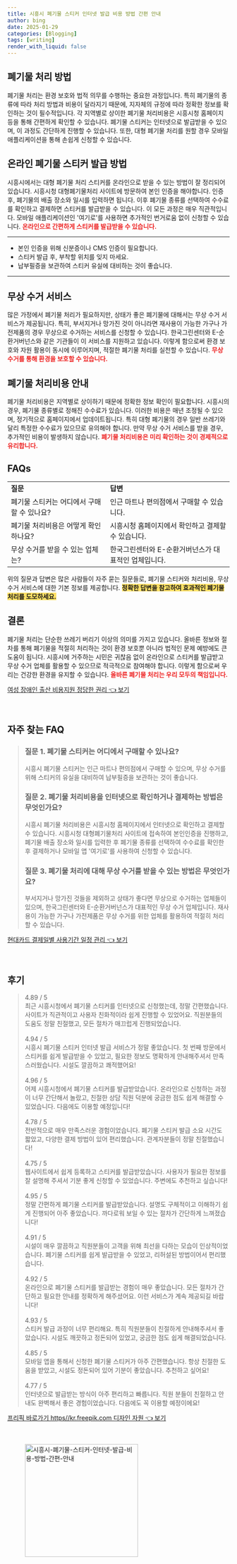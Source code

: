 ```yaml
---
title: 시흥시 폐기물 스티커 인터넷 발급 비용 방법 간편 안내
author: bing
date: 2025-01-29
categories: [Blogging]
tags: [writing]
render_with_liquid: false
---
```



<h2 id='폐기물 처리 방법'>폐기물 처리 방법</h2>

<p>폐기물 처리는 환경 보호와 법적 의무를 수행하는 중요한 과정입니다. 특히 폐기물의 종류에 따라 처리 방법과 비용이 달라지기 때문에, 지자체의 규정에 따라 정확한 정보를 확인하는 것이 필수적입니다. 각 지역별로 상이한 폐기물 처리비용은 시흥시청 홈페이지 등을 통해 간편하게 확인할 수 있습니다. 폐기물 스티커는 인터넷으로 발급받을 수 있으며, 이 과정도 간단하게 진행할 수 있습니다. 또한, 대형 폐기물 처리를 원할 경우 모바일 애플리케이션을 통해 손쉽게 신청할 수 있습니다.</p>

<h2 id='온라인 폐기물 스티커 발급 방법'>온라인 폐기물 스티커 발급 방법</h2>

<p>시흥시에서는 대형 폐기물 처리 스티커를 온라인으로 받을 수 있는 방법이 잘 정리되어 있습니다. 시흥시청 대형폐기물처리 사이트에 방문하여 본인 인증을 해야합니다. 인증 후, 폐기물의 배출 장소와 일시를 입력하면 됩니다. 이후 폐기물 종류를 선택하여 수수료를 확인하고 결제하면 스티커를 발급받을 수 있습니다. 이 모든 과정은 매우 직관적입니다. 모바일 애플리케이션인 '여기로'를 사용하면 추가적인 번거로움 없이 신청할 수 있습니다. <b><span style="color: #ee2323;">온라인으로 간편하게 스티커를 발급받을 수 있습니다.</span></b></p>

<hr />

<ul>
    <li>본인 인증을 위해 신분증이나 CMS 인증이 필요합니다.</li>
    <li>스티커 발급 후, 부착할 위치를 잊지 마세요.</li>
    <li>납부필증을 보관하여 스티커 유실에 대비하는 것이 좋습니다.</li>
</ul>

<hr />

<h2 id='무상 수거 서비스'>무상 수거 서비스</h2>

<p>많은 가정에서 폐기물 처리가 필요하지만, 상태가 좋은 폐기물에 대해서는 무상 수거 서비스가 제공됩니다. 특히, 부서지거나 망가진 것이 아니라면 재사용이 가능한 가구나 가전제품의 경우 무상으로 수거하는 서비스를 신청할 수 있습니다. 한국그린센터와 E-순환거버넌스와 같은 기관들이 이 서비스를 지원하고 있습니다. 이렇게 함으로써 환경 보호와 자원 활용이 동시에 이루어지며, 적절한 폐기물 처리를 실천할 수 있습니다. <b><span style="color: #ee2323;">무상 수거를 통해 환경을 보호할 수 있습니다.</span></b></p>

<h2 id='폐기물 처리비용 안내'>폐기물 처리비용 안내</h2>

<p>폐기물 처리비용은 지역별로 상이하기 때문에 정확한 정보 확인이 필요합니다. 시흥시의 경우, 폐기물 종류별로 정해진 수수료가 있습니다. 이러한 비용은 매년 조정될 수 있으며, 정기적으로 홈페이지에서 업데이트됩니다. 특히 대형 폐기물의 경우 일반 쓰레기와 달리 특정한 수수료가 있으므로 유의해야 합니다. 만약 무상 수거 서비스를 받을 경우, 추가적인 비용이 발생하지 않습니다. <b><span style="color: #ee2323;">폐기물 처리비용은 미리 확인하는 것이 경제적으로 유리합니다.</span></b></p>

<h2 id='FAQs'>FAQs</h2>

<table>
    <tr>
        <td><b>질문</b></td>
        <td><b>답변</b></td>
    </tr>
    <tr>
        <td>폐기물 스티커는 어디에서 구매할 수 있나요?</td>
        <td>인근 마트나 편의점에서 구매할 수 있습니다.</td>
    </tr>
    <tr>
        <td>폐기물 처리비용은 어떻게 확인하나요?</td>
        <td>시흥시청 홈페이지에서 확인하고 결제할 수 있습니다.</td>
    </tr>
    <tr>
        <td>무상 수거를 받을 수 있는 업체는?</td>
        <td>한국그린센터와 E-순환거버넌스가 대표적인 업체입니다.</td>
    </tr>
</table>

<p>위의 질문과 답변은 많은 사람들이 자주 묻는 질문들로, 폐기물 스티커와 처리비용, 무상 수거 서비스에 대한 기본 정보를 제공합니다. <b><span style="background-color: #ffe066;">정확한 답변을 참고하여 효과적인 폐기물 처리를 도모하세요.</span></b></p>

<h2 id='결론'>결론</h2>

<p>폐기물 처리는 단순한 쓰레기 버리기 이상의 의미를 가지고 있습니다. 올바른 정보와 절차를 통해 폐기물을 적절히 처리하는 것이 환경 보호뿐 아니라 법적인 문제 예방에도 큰 도움이 됩니다. 시흥시에 거주하는 시민은 귀찮음 없이 온라인으로 스티커를 발급받고 무상 수거 업체를 활용할 수 있으므로 적극적으로 참여해야 합니다. 이렇게 함으로써 우리는 건강한 환경을 유지할 수 있습니다. <b><span style="color: #ee2323;">올바른 폐기물 처리는 우리 모두의 책임입니다.</span></b></p>


<p><a class="click-button" title="여성 장애인 출산 비용지원 정당한 권리" href="https://blackassets.github.io/posts/%EC%97%AC%EC%84%B1-%EC%9E%A5%EC%95%A0%EC%9D%B8-%EC%B6%9C%EC%82%B0-%EB%B9%84%EC%9A%A9%EC%A7%80%EC%9B%90-%EC%A0%95%EB%8B%B9%ED%95%9C-%EA%B6%8C%EB%A6%AC/" rel="dofollow">여성 장애인 출산 비용지원 정당한 권리 👈 보기</a></p><br>
<h2 id='자주_찾는_FAQ'>자주 찾는 FAQ</h2>
<div itemscope="" itemtype="https://schema.org/FAQPage"> 
<blockquote> 
<div itemscope="" itemprop="mainEntity" itemtype="https://schema.org/Question"> 
<h3 itemprop="name">질문 1. 폐기물 스티커는 어디에서 구매할 수 있나요?</h3> 
<div itemscope="" itemprop="acceptedAnswer" itemtype="https://schema.org/Answer"> 
<span itemprop="text"> 
<p>시흥시 폐기물 스티커는 인근 마트나 편의점에서 구매할 수 있으며, 무상 수거를 위해 스티커의 유실을 대비하여 납부필증을 보관하는 것이 좋습니다.</p> 
</span> 
</div> 
</div> 
<div itemscope="" itemprop="mainEntity" itemtype="https://schema.org/Question"> 
<h3 itemprop="name">질문 2. 폐기물 처리비용을 인터넷으로 확인하거나 결제하는 방법은 무엇인가요?</h3> 
<div itemscope="" itemprop="acceptedAnswer" itemtype="https://schema.org/Answer"> 
<span itemprop="text"> 
<p>시흥시 폐기물 처리비용은 시흥시청 홈페이지에서 인터넷으로 확인하고 결제할 수 있습니다. 시흥시청 대형폐기물처리 사이트에 접속하여 본인인증을 진행하고, 폐기물 배출 장소와 일시를 입력한 후 폐기물 종류를 선택하여 수수료를 확인한 후 결제하거나 모바일 앱 '여기로'를 사용하여 신청할 수 있습니다.</p> 
</span> 
</div> 
</div> 
<div itemscope="" itemprop="mainEntity" itemtype="https://schema.org/Question"> 
<h3 itemprop="name">질문 3. 폐기물 처리에 대해 무상 수거를 받을 수 있는 방법은 무엇인가요?</h3> 
<div itemscope="" itemprop="acceptedAnswer" itemtype="https://schema.org/Answer"> 
<span itemprop="text"> 
<p>부서지거나 망가진 것들을 제외하고 상태가 좋다면 무상으로 수거하는 업체들이 있으며, 한국그린센터와 E-순환거버넌스가 대표적인 무상 수거 업체입니다. 재사용이 가능한 가구나 가전제품은 무상 수거를 위한 업체를 활용하여 적절히 처리할 수 있습니다.</p> 
</span> 
</div> 
</div> 
</blockquote> 
</div>
<p><a class="click-button" title="현대카드 결제일별 사용기간 일정 관리" href="https://blackassets.github.io/posts/%ED%98%84%EB%8C%80%EC%B9%B4%EB%93%9C-%EA%B2%B0%EC%A0%9C%EC%9D%BC%EB%B3%84-%EC%82%AC%EC%9A%A9%EA%B8%B0%EA%B0%84-%EC%9D%BC%EC%A0%95-%EA%B4%80%EB%A6%AC/" rel="dofollow">현대카드 결제일별 사용기간 일정 관리 👈 보기</a></p><br>
<h2 id='후기'>후기</h2>
<div itemscope itemtype="https://schema.org/Product">
  <blockquote>
  <div itemprop="review" itemscope itemtype="https://schema.org/Review">
      <div itemprop="reviewRating" itemscope itemtype="https://schema.org/Rating"> <span itemprop="ratingValue">4.89</span> / <span itemprop="bestRating">5</span> </div>
      <span itemprop="reviewBody">최근 시흥시청에서 폐기물 스티커를 인터넷으로 신청했는데, 정말 간편했습니다. 사이트가 직관적이고 사용자 친화적이라 쉽게 진행할 수 있었어요. 직원분들의 도움도 정말 친절했고, 모든 절차가 매끄럽게 진행되었습니다.</span>
  </div>
  <br>
  <div itemprop="review" itemscope itemtype="https://schema.org/Review">
      <div itemprop="reviewRating" itemscope itemtype="https://schema.org/Rating"> <span itemprop="ratingValue">4.94</span> / <span itemprop="bestRating">5</span> </div>
      <span itemprop="reviewBody">시흥시 폐기물 스티커 인터넷 발급 서비스가 정말 좋았습니다. 첫 번째 방문에서 스티커를 쉽게 발급받을 수 있었고, 필요한 정보도 명확하게 안내해주셔서 만족스러웠습니다. 시설도 깔끔하고 쾌적했어요!</span>
  </div>
  <br>
  <div itemprop="review" itemscope itemtype="https://schema.org/Review">
      <div itemprop="reviewRating" itemscope itemtype="https://schema.org/Rating"> <span itemprop="ratingValue">4.96</span> / <span itemprop="bestRating">5</span> </div>
      <span itemprop="reviewBody">어제 시흥시청에서 폐기물 스티커를 발급받았습니다. 온라인으로 신청하는 과정이 너무 간단해서 놀랐고, 친절한 상담 직원 덕분에 궁금한 점도 쉽게 해결할 수 있었습니다. 다음에도 이용할 예정입니다!</span>
  </div>
  <br>
  <div itemprop="review" itemscope itemtype="https://schema.org/Review">
      <div itemprop="reviewRating" itemscope itemtype="https://schema.org/Rating"> <span itemprop="ratingValue">4.78</span> / <span itemprop="bestRating">5</span> </div>
      <span itemprop="reviewBody">전반적으로 매우 만족스러운 경험이었습니다. 폐기물 스티커 발급 소요 시간도 짧았고, 다양한 결제 방법이 있어 편리했습니다. 관계자분들이 정말 친절했습니다!</span>
  </div>
  <br>
  <div itemprop="review" itemscope itemtype="https://schema.org/Review">
      <div itemprop="reviewRating" itemscope itemtype="https://schema.org/Rating"> <span itemprop="ratingValue">4.75</span> / <span itemprop="bestRating">5</span> </div>
      <span itemprop="reviewBody">웹사이트에서 쉽게 등록하고 스티커를 발급받았습니다. 사용자가 필요한 정보를 잘 설명해 주셔서 기분 좋게 신청할 수 있었습니다. 주변에도 추천하고 싶습니다!</span>
  </div>
  <br>
  <div itemprop="review" itemscope itemtype="https://schema.org/Review">
      <div itemprop="reviewRating" itemscope itemtype="https://schema.org/Rating"> <span itemprop="ratingValue">4.95</span> / <span itemprop="bestRating">5</span> </div>
      <span itemprop="reviewBody">정말 간편하게 폐기물 스티커를 발급받았습니다. 설명도 구체적이고 이해하기 쉽게 진행되어 아주 좋았습니다. 까다로워 보일 수 있는 절차가 간단하게 느껴졌습니다!</span>
  </div>
  <br>
  <div itemprop="review" itemscope itemtype="https://schema.org/Review">
      <div itemprop="reviewRating" itemscope itemtype="https://schema.org/Rating"> <span itemprop="ratingValue">4.91</span> / <span itemprop="bestRating">5</span> </div>
      <span itemprop="reviewBody">시설이 매우 깔끔하고 직원분들이 고객을 위해 최선을 다하는 모습이 인상적이었습니다. 폐기물 스티커를 쉽게 발급받을 수 있었고, 리허설된 방법이어서 편리했습니다.</span>
  </div>
  <br>
  <div itemprop="review" itemscope itemtype="https://schema.org/Review">
      <div itemprop="reviewRating" itemscope itemtype="https://schema.org/Rating"> <span itemprop="ratingValue">4.92</span> / <span itemprop="bestRating">5</span> </div>
      <span itemprop="reviewBody">온라인으로 폐기물 스티커를 발급받는 경험이 매우 좋았습니다. 모든 절차가 간단하고 필요한 안내를 정확하게 해주셨어요. 이런 서비스가 계속 제공되길 바랍니다!</span>
  </div>
  <br>
  <div itemprop="review" itemscope itemtype="https://schema.org/Review">
      <div itemprop="reviewRating" itemscope itemtype="https://schema.org/Rating"> <span itemprop="ratingValue">4.93</span> / <span itemprop="bestRating">5</span> </div>
      <span itemprop="reviewBody">스티커 발급 과정이 너무 편리해요. 특히 직원분들이 친절하게 안내해주셔서 좋았습니다. 시설도 깨끗하고 정돈되어 있었고, 궁금한 점도 쉽게 해결되었습니다.</span>
  </div>
  <br>
  <div itemprop="review" itemscope itemtype="https://schema.org/Review">
      <div itemprop="reviewRating" itemscope itemtype="https://schema.org/Rating"> <span itemprop="ratingValue">4.85</span> / <span itemprop="bestRating">5</span> </div>
      <span itemprop="reviewBody">모바일 앱을 통해서 신청한 폐기물 스티커가 아주 간편했습니다. 항상 친절한 도움을 받았고, 시설도 정돈되어 있어 기분이 좋았습니다. 추천하고 싶어요!</span>
  </div>
  <br>
  <div itemprop="review" itemscope itemtype="https://schema.org/Review">
      <div itemprop="reviewRating" itemscope itemtype="https://schema.org/Rating"> <span itemprop="ratingValue">4.77</span> / <span itemprop="bestRating">5</span> </div>
      <span itemprop="reviewBody">인터넷으로 발급받는 방식이 아주 편리하고 빠릅니다. 직원 분들이 친절하고 안내도 완벽해서 좋은 경험이었습니다. 다음에도 꼭 이용할 예정이에요!</span>
  </div>
  </blockquote>
</div>
<p><a class="click-button" title="프리픽 바로가기 https//kr.freepik.com 디자인 자원" href="https://blackassets.github.io/posts/%ED%94%84%EB%A6%AC%ED%94%BD-%EB%B0%94%EB%A1%9C%EA%B0%80%EA%B8%B0-httpskr.freepik.com-%EB%94%94%EC%9E%90%EC%9D%B8-%EC%9E%90%EC%9B%90/" rel="dofollow">프리픽 바로가기 https//kr.freepik.com 디자인 자원 👈 보기</a></p><br>
<figure class="image"><img src="https://blackassets.github.io/assets/img/thumbnail/시흥시-폐기물-스티커-인터넷-발급-비용-방법-간편-안내.webp" alt="시흥시-폐기물-스티커-인터넷-발급-비용-방법-간편-안내" width="256" height="256"></figure>